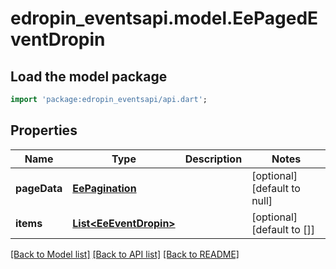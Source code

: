 # edropin_eventsapi.model.EePagedEventDropin

## Load the model package
```dart
import 'package:edropin_eventsapi/api.dart';
```

## Properties
Name | Type | Description | Notes
------------ | ------------- | ------------- | -------------
**pageData** | [**EePagination**](EePagination.md) |  | [optional] [default to null]
**items** | [**List&lt;EeEventDropin&gt;**](EeEventDropin.md) |  | [optional] [default to []]

[[Back to Model list]](../README.md#documentation-for-models) [[Back to API list]](../README.md#documentation-for-api-endpoints) [[Back to README]](../README.md)


